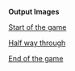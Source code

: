 **Output Images**

[Start of the game](https://github.com/prasannavasudevan/Projects-DOM-/assets/32860910/68e833ce-51de-4d46-97a5-77d119a24ab0)


[Half way through](https://github.com/prasannavasudevan/Projects-DOM-/assets/32860910/9739ab04-9dae-4c16-b3c1-78743c7b5ea4)


[End of the game](https://github.com/prasannavasudevan/Projects-DOM-/assets/32860910/0b7ced31-a5c2-4d62-be60-dacba6e9935f)

